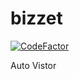 # bizzet
[![CodeFactor](https://www.codefactor.io/repository/github/cvar1984/bizzet/badge)](https://www.codefactor.io/repository/github/cvar1984/bizzet)

Auto Vistor
